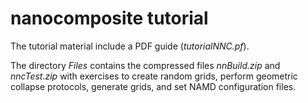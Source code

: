 # nanocomposite tutorial


The tutorial material include a PDF guide (*tutorialNNC.pf*).

The directory *Files* contains the compressed files  *nnBuild.zip* and  *nncTest.zip* with exercises to create random grids, perform geometric collapse protocols, generate grids, and set NAMD configuration files.
